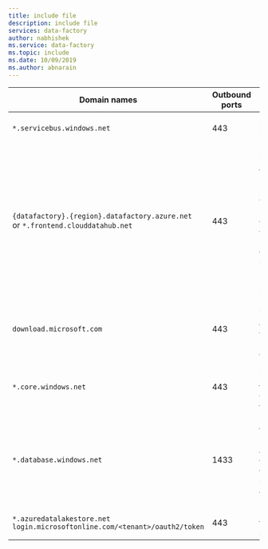 ```yaml
---
title: include file
description: include file
services: data-factory
author: nabhishek
ms.service: data-factory
ms.topic: include
ms.date: 10/09/2019
ms.author: abnarain
---
```

| Domain names                  | Outbound ports | Description                              |
| ----------------------------- | -------------- | ---------------------------------------- |
| `*.servicebus.windows.net`    | 443            | Required by the self-hosted integration runtime for interactive authoring. |
| `{datafactory}.{region}.datafactory.azure.net`<br> or `*.frontend.clouddatahub.net` | 443            | Required by the self-hosted integration runtime to connect to the Data Factory service. <br>For new created Data Factory, please find the FQDN from your Self-hosted Integration Runtime key which is in format {datafactory}.{region}.datafactory.azure.net. For old Data factory, if you don't see the FQDN in your Self-hosted Integration key, please use *.frontend.clouddatahub.net instead. |
| `download.microsoft.com`    | 443            | Required by the self-hosted integration runtime for downloading the updates. If you have disabled auto-update, you can skip configuring this domain. |
| `*.core.windows.net`          | 443            | Used by the self-hosted integration runtime to connect to the Azure storage account when you use the [staged copy](https://docs.microsoft.com/azure/data-factory/copy-activity-performance#staged-copy) feature. |
| `*.database.windows.net`      | 1433           | Required only when you copy from or to Azure SQL Database or Azure Synapse Analytics and optional otherwise. Use the staged-copy feature to copy data to SQL Database or Synapse Analytics without opening port 1433. |
| `*.azuredatalakestore.net`<br>`login.microsoftonline.com/<tenant>/oauth2/token`    | 443            | Required only when you copy from or to Azure Data Lake Store and optional otherwise. |
